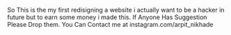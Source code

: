 So This is the my first redisigning a website i actually want to be a hacker in future but to earn some money i made this.
If Anyone Has Suggestion Please Drop them.
You Can Contact me at instagram.com/arpit_nikhade
